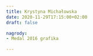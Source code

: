 ```yaml
---
title: Krystyna Michałowska
date: 2020-11-29T17:15:00+02:00
draft: false

nagrody:
- Medal 2016 grafika

---
```

